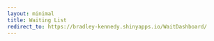 ```yaml
---
layout: minimal
title: Waiting List
redirect_to: https://bradley-kennedy.shinyapps.io/WaitDashboard/
---
```

